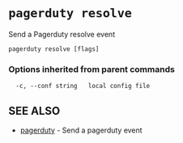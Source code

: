 # `pagerduty resolve`

Send a Pagerduty resolve event

```text
pagerduty resolve [flags]
```

### Options inherited from parent commands

```text
  -c, --conf string   local config file
```

## SEE ALSO

* [pagerduty](pagerduty.md)	 - Send a pagerduty event
